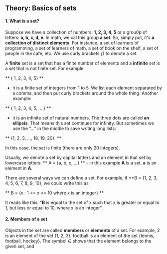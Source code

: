 ## Theory: Basics of sets

#### 1. What is a set?
Suppose we have a  collection of numbers: **1, 2, 3, 4, 5** or a 
grou0p of letters: **a, b, c, d, e**. In math, we cal this group **a set**.
So, simply put, it's **a collection of distinct elements**. For 
instance, a set of learners of programming, a set of learners of 
math, a set of book on the shelf, a set of people in the cafe, etc.
We use curly brackets *{}* to denote a set.

A **finite** set is a set that has a finite number of elements and a
**infinite** set is a set that is not finite set. For example.

** { 1, 2, 3, 4, 5} **

- it is a finite set of integers from 1 to 5. We list each element
separated by a comma, and then put curly brackets around the 
whole thing. Another example:

** { 1, 2, 3, 4, 5, ... } **

- it is an infinite set of natural numbers. The three dots are 
called **an ellipsis**. That means this set continues for infinity. But
sometimes we use the "..." in the middle to save writing long 
lists:

** {1, 2, 3, ..., 18, 19, 20}. **

In this case, the set is finite (there are only 20 integers).

Usually, we denote a set by capital letters and an element in 
that set by lowercase letters: ** A = {a, b, c, ...} ** - in this 
example **A** is a set, **a** is an element in **A**.

There are several ways we can define a set. For example, if 
**B = {1, 2, 3, 4, 5, 6, 7, 8, 9, 10}, we could write this as

** B = {x : 1 <= x <= 10 where x is an integer} **

It reads like this: "**B** is equal to the set of x such that x is 
greater or equal to 1, but less or equal to 10, where x is an
integer".

#### 2. Members of a set 
Objects in the set are called **members** or **elements** of a set. For 
example, 2 is an element of the set {1, 2, 3}, football is an
element of the set {tennis, football, hockey}. The symbol ∈
shows that the element belongs to the given set, and 